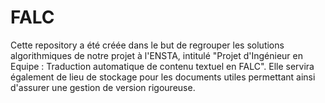 # FALC

Cette repository a été créée dans le but de regrouper les solutions algorithmiques de notre projet à l'ENSTA, intitulé "Projet d'Ingénieur en Equipe : Traduction automatique de contenu textuel en FALC". 
Elle servira également de lieu de stockage pour les documents utiles permettant ainsi d'assurer une gestion de version rigoureuse.
